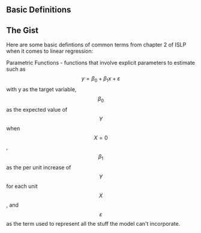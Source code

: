 ## Basic Definitions

## The Gist 
Here are some basic defintions of common terms from chapter 2 of ISLP when it comes to linear regression:

Parametric Functions - functions that involve explicit parameters to estimate such as $$y = \beta_0 + \beta_1 x + ε$$ with y as the target variable, $$\beta_0$$ as the expected value of $$Y$$ when $$X=0$$, $$\beta_1$$ as the per unit increase of $$Y$$ for each unit $$X$$, and $$ε$$ as the term used to represent all the stuff the model can't incorporate.

